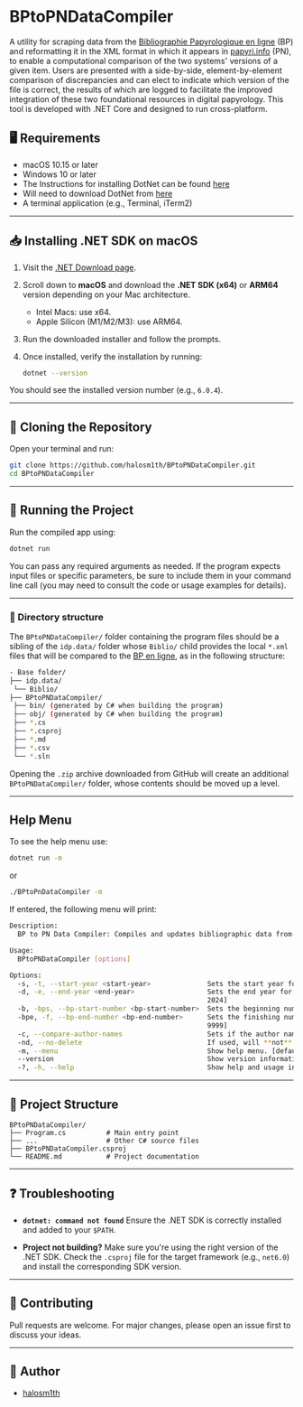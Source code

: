 # BPtoPNDataCompiler

A utility for scraping data from the [Bibliographie Papyrologique en ligne](https://bibpap.be/bp-en-ligne/) (BP) and reformatting it in the XML format in which it appears in [papyri.info](https://papyri.info) (PN), to enable a computational comparison of the two systems' versions of a given item. Users are presented with a side-by-side, element-by-element comparison of discrepancies and can elect to indicate which version of the file is correct, the results of which are logged to facilitate the improved integration of these two foundational resources in digital papyrology. This tool is developed with .NET Core and designed to run cross-platform.

## 🖥️ Requirements

- macOS 10.15 or later
- Windows 10 or later
- The Instructions for installing DotNet can be found [here](https://learn.microsoft.com/en-us/dotnet/core/install/macos#install-net)
- Will need to download DotNet from [here](https://dotnet.microsoft.com/en-us/download/dotnet)
- A terminal application (e.g., Terminal, iTerm2)

---

## 📥 Installing .NET SDK on macOS

1. Visit the [.NET Download page]([https://dotnet.microsoft.com/en-us/download/dotnet/6.0](https://dotnet.microsoft.com/en-us/download/dotnet)).
2. Scroll down to **macOS** and download the **.NET SDK (x64)** or **ARM64** version depending on your Mac architecture.
   - Intel Macs: use x64.
   - Apple Silicon (M1/M2/M3): use ARM64.
3. Run the downloaded installer and follow the prompts.
4. Once installed, verify the installation by running:

   ```bash
   dotnet --version
   ````

You should see the installed version number (e.g., `6.0.4`).

---

## 🔧 Cloning the Repository

Open your terminal and run:

```bash
git clone https://github.com/halosm1th/BPtoPNDataCompiler.git
cd BPtoPNDataCompiler
```

---


## 🚀 Running the Project

Run the compiled app using:

```bash
dotnet run
```

You can pass any required arguments as needed. If the program expects input files or specific parameters, be sure to include them in your command line call (you may need to consult the code or usage examples for details).

---
### 📁 Directory structure
The `BPtoPNDataCompiler/` folder containing the program files should be a sibling of the `idp.data/` folder whose `Biblio/` child provides the local `*.xml` files that will be compared to the [BP en ligne](https://bibpap.be/), as in the following structure:

```bash
- Base folder/
├── idp.data/
 └── Biblio/
├── BPtoPNDataCompiler/
 ├── bin/ (generated by C# when building the program)
 ├── obj/ (generated by C# when building the program)
 ├── *.cs
 ├── *.csproj
 ├── *.md
 ├── *.csv
 └── *.sln
```
Opening the `.zip` archive downloaded from GitHub will create an additional `BPtoPNDataCompiler/` folder, whose contents should be moved up a level.

---
## Help Menu

To see the help menu use:
```bash
dotnet run -m
```
or
```bash
./BPtoPnDataCompiler -m
```

If entered, the following menu will print:
```bash
Description:
  BP to PN Data Compiler: Compiles and updates bibliographic data from BP and PN sources.

Usage:
  BPtoPNDataCompiler [options]

Options:
  -s, -t, --start-year <start-year>              Sets the start year for data compilation. Use -s or --start-year. Default is 1932. Cannot be less than 1932. [default: 1932]
  -d, -e, --end-year <end-year>                  Sets the end year for data compilation. Use -d or --end-year. Default is the current system year -1 (Currently: 2024). Cannot be lower than the start year. [default: 
                                                 2024]
  -b, -bps, --bp-start-number <bp-start-number>  Sets the beginning number for BP data processing. Use -bps or --bp-start-number. Default is 0. Cannot be negative. [default: 1]
  -bpe, -f, --bp-end-number <bp-end-number>      Sets the finishing number for BP data processing. Use -bpe or --bp-end-number. Default is maximum integer value. Cannot be less than the BP start number. [default: 
                                                 9999]
  -c, --compare-author-names                     Sets if the author names should be a field to be compared. Defaults to false. [default: False]
  -nd, --no-delete                               If used, will **not** delete the resulting folder that is zipped. By default this folder is zipped and deleted after the program is run [default: False]
  -m, --menu                                     Show help menu. [default: False]
  --version                                      Show version information
  -?, -h, --help                                 Show help and usage information
```

---

## 📁 Project Structure

```text
BPtoPNDataCompiler/
├── Program.cs          # Main entry point
├── ...                 # Other C# source files
├── BPtoPNDataCompiler.csproj
└── README.md           # Project documentation
```

---

## ❓ Troubleshooting

* **`dotnet: command not found`**
  Ensure the .NET SDK is correctly installed and added to your `$PATH`.

* **Project not building?**
  Make sure you're using the right version of the .NET SDK. Check the `.csproj` file for the target framework (e.g., `net6.0`) and install the corresponding SDK version.

---

## 🤝 Contributing

Pull requests are welcome. For major changes, please open an issue first to discuss your ideas.

---

## 👤 Author

* [halosm1th](https://github.com/halosm1th)
